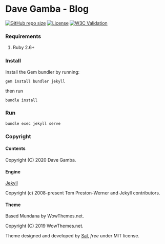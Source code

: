 # Dave Gamba - Blog

[![GitHub repo size](https://img.shields.io/github/repo-size/davegamba/davegamba-jekyll)](https://github.com/davegamba/davegamba-jekyll)
[![License](https://img.shields.io/github/license/davegamba/davegamba-jekyll)](https://github.com/davegamba/davegamba-jekyll/blob/master/LICENSE)
[![W3C Validation](https://img.shields.io/w3c-validation/html?targetUrl=https%3A%2F%2Fdavegamba.com)](https://validator.w3.org/nu/?doc=https%3A%2F%2Fdavegamba.com)

### Requirements

1. Ruby 2.6+

### Install

Install the Gem bundler by running:

`gem install bundler jekyll`

then run

`bundle install`

### Run

`bundle exec jekyll serve`

### Copyright

#### Contents

Copyright (C) 2020 Dave Gamba.

#### Engine

[Jekyll](https://github.com/jekyll/jekyll)

Copyright (c) 2008-present Tom Preston-Werner and Jekyll contributors.

#### Theme

Based Mundana by WowThemes.net.

Copyright (C) 2019 WowThemes.net.

Theme designed and developed by [Sal](https://www.wowthemes.net), *free* under MIT license.
